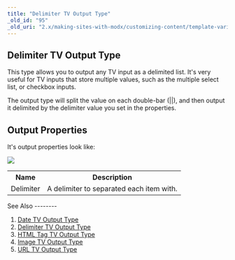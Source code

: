 ```yaml
---
title: "Delimiter TV Output Type"
_old_id: "95"
_old_uri: "2.x/making-sites-with-modx/customizing-content/template-variables/template-variable-output-types/delimiter-tv-output-type"
---
```


Delimiter TV Output Type
------------------------

This type allows you to output any TV input as a delimited list. It's very useful for TV inputs that store multiple values, such as the multiple select list, or checkbox inputs.

The output type will split the value on each double-bar (||), and then output it delimited by the delimiter value you set in the properties.

Output Properties
-----------------

It's output properties look like:

![](/download/attachments/20119608/tvot.delim.png?version=1&modificationDate=1281374552000)

<table><tbody><tr><th>Name</th><th>Description</th></tr><tr><td>Delimiter</td><td>A delimiter to separated each item with.</td></tr></tbody></table>See Also
--------

1. [Date TV Output Type](making-sites-with-modx/customizing-content/template-variables/template-variable-output-types/date-tv-output-type)
2. [Delimiter TV Output Type](making-sites-with-modx/customizing-content/template-variables/template-variable-output-types/delimiter-tv-output-type)
3. [HTML Tag TV Output Type](making-sites-with-modx/customizing-content/template-variables/template-variable-output-types/html-tag-tv-output-type)
4. [Image TV Output Type](making-sites-with-modx/customizing-content/template-variables/template-variable-output-types/image-tv-output-type)
5. [URL TV Output Type](making-sites-with-modx/customizing-content/template-variables/template-variable-output-types/url-tv-output-type)